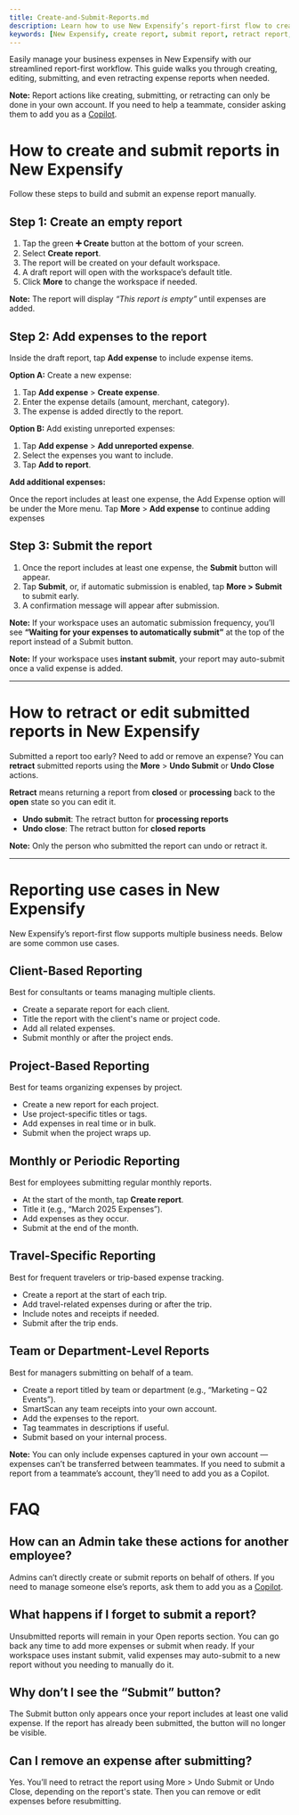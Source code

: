```yaml
---
title: Create-and-Submit-Reports.md
description: Learn how to use New Expensify’s report-first flow to create, edit, submit, and retract expense reports.
keywords: [New Expensify, create report, submit report, retract report, undo submit, undo close, add expenses, fix report]
---
```


Easily manage your business expenses in New Expensify with our streamlined report-first workflow. This guide walks you through creating, editing, submitting, and even retracting expense reports when needed.

**Note:** Report actions like creating, submitting, or retracting can only be done in your own account. If you need to help a teammate, consider asking them to add you as a [Copilot](https://help.expensify.com/articles/new-expensify/settings/Copilot-Access). 

# How to create and submit reports in New Expensify

Follow these steps to build and submit an expense report manually.

## Step 1: Create an empty report

1. Tap the green **➕ Create** button at the bottom of your screen.
2. Select **Create report**.
3. The report will be created on your default workspace.
4. A draft report will open with the workspace’s default title.
5. Click **More** to change the workspace if needed.

**Note:** The report will display *“This report is empty”* until expenses are added.

## Step 2: Add expenses to the report

Inside the draft report, tap **Add expense** to include expense items.

**Option A:** Create a new expense:

1. Tap **Add expense** > **Create expense**.
2. Enter the expense details (amount, merchant, category).
3. The expense is added directly to the report.

**Option B:** Add existing unreported expenses:

1. Tap **Add expense** > **Add unreported expense**.
2. Select the expenses you want to include.
3. Tap **Add to report**.

**Add additional expenses:**

Once the report includes at least one expense, the Add Expense option will be under the More menu. Tap **More** > **Add expense** to continue adding expenses

## Step 3: Submit the report

1. Once the report includes at least one expense, the **Submit** button will appear.
2. Tap **Submit**, or, if automatic submission is enabled, tap **More > Submit** to submit early.
3. A confirmation message will appear after submission.

**Note:** If your workspace uses an automatic submission frequency, you’ll see **“Waiting for your expenses to automatically submit”** at the top of the report instead of a Submit button.

**Note:** If your workspace uses **instant submit**, your report may auto-submit once a valid expense is added.

---

# How to retract or edit submitted reports in New Expensify

Submitted a report too early? Need to add or remove an expense? You can **retract** submitted reports using the **More** > **Undo Submit** or **Undo Close** actions.

**Retract** means returning a report from **closed** or **processing** back to the **open** state so you can edit it.

- **Undo submit**: The retract button for **processing reports**
- **Undo close**: The retract button for **closed reports**

**Note:** Only the person who submitted the report can undo or retract it.

---

# Reporting use cases in New Expensify

New Expensify’s report-first flow supports multiple business needs. Below are some common use cases.

## Client-Based Reporting

Best for consultants or teams managing multiple clients.

- Create a separate report for each client.
- Title the report with the client's name or project code.
- Add all related expenses.
- Submit monthly or after the project ends.

## Project-Based Reporting

Best for teams organizing expenses by project.

- Create a new report for each project.
- Use project-specific titles or tags.
- Add expenses in real time or in bulk.
- Submit when the project wraps up.

## Monthly or Periodic Reporting

Best for employees submitting regular monthly reports.

- At the start of the month, tap **Create report**.
- Title it (e.g., “March 2025 Expenses”).
- Add expenses as they occur.
- Submit at the end of the month.

## Travel-Specific Reporting

Best for frequent travelers or trip-based expense tracking.

- Create a report at the start of each trip.
- Add travel-related expenses during or after the trip.
- Include notes and receipts if needed.
- Submit after the trip ends.

## Team or Department-Level Reports

Best for managers submitting on behalf of a team.

 - Create a report titled by team or department (e.g., “Marketing – Q2 Events”).
 - SmartScan any team receipts into your own account.
 - Add the expenses to the report.
 - Tag teammates in descriptions if useful.
 - Submit based on your internal process.

**Note:** You can only include expenses captured in your own account — expenses can’t be transferred between teammates. If you need to submit a report from a teammate’s account, they’ll need to add you as a Copilot.

# FAQ

## How can an Admin take these actions for another employee?

Admins can’t directly create or submit reports on behalf of others. If you need to manage someone else’s reports, ask them to add you as a [Copilot](https://help.expensify.com/articles/new-expensify/settings/Copilot-Access).

## What happens if I forget to submit a report?

Unsubmitted reports will remain in your Open reports section. You can go back any time to add more expenses or submit when ready. If your workspace uses instant submit, valid expenses may auto-submit to a new report without you needing to manually do it. 

## Why don’t I see the “Submit” button?

The Submit button only appears once your report includes at least one valid expense. If the report has already been submitted, the button will no longer be visible.

## Can I remove an expense after submitting?

Yes. You’ll need to retract the report using More > Undo Submit or Undo Close, depending on the report's state. Then you can remove or edit expenses before resubmitting.

